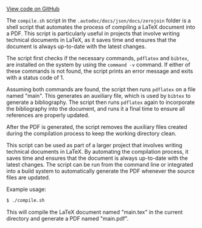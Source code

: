 [View code on GitHub](sigmastate-interpreterhttps://github.com/ScorexFoundation/sigmastate-interpreter/.autodoc/docs/json/docs/zerojoin)

The `compile.sh` script in the `.autodoc/docs/json/docs/zerojoin` folder is a shell script that automates the process of compiling a LaTeX document into a PDF. This script is particularly useful in projects that involve writing technical documents in LaTeX, as it saves time and ensures that the document is always up-to-date with the latest changes.

The script first checks if the necessary commands, `pdflatex` and `bibtex`, are installed on the system by using the `command -v` command. If either of these commands is not found, the script prints an error message and exits with a status code of 1.

Assuming both commands are found, the script then runs `pdflatex` on a file named "main". This generates an auxiliary file, which is used by `bibtex` to generate a bibliography. The script then runs `pdflatex` again to incorporate the bibliography into the document, and runs it a final time to ensure all references are properly updated.

After the PDF is generated, the script removes the auxiliary files created during the compilation process to keep the working directory clean.

This script can be used as part of a larger project that involves writing technical documents in LaTeX. By automating the compilation process, it saves time and ensures that the document is always up-to-date with the latest changes. The script can be run from the command line or integrated into a build system to automatically generate the PDF whenever the source files are updated.

Example usage:

```bash
$ ./compile.sh
```

This will compile the LaTeX document named "main.tex" in the current directory and generate a PDF named "main.pdf".

